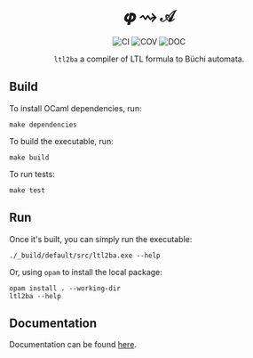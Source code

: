 <div align="center">
	<h1>𝝋 ⇝ 𝒜</h1>

![CI][ci-link] ![COV][cov-link] ![DOC][doc-link]

 `ltl2ba` a compiler of LTL formula to Büchi automata.

</div>

## Build

To install OCaml dependencies, run:

	make dependencies

To build the executable, run:

	make build

To run tests:

	make test

## Run

Once it's built, you can simply run the executable:

	./_build/default/src/ltl2ba.exe --help

Or, using `opam` to install the local package:

	opam install . --working-dir
	ltl2ba --help

## Documentation

Documentation can be found [here](https://emilerolley.github.io/ltl2ba/ltl2ba/index.html).

[ci-link]: https://github.com/EmileRolley/ltl2ba/actions/workflows/build.yml/badge.svg
[cov-link]: https://codecov.io/gh/EmileRolley/ltl2ba/branch/main/graph/badge.svg?token=PIIQ0CSE8C
[doc-link]: https://img.shields.io/badge/doc-online-blue?link=https://emilerolley.github.io/ltl2ba/ltl2ba/index.html
